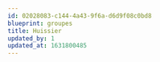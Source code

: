 ```yaml
---
id: 02028083-c144-4a43-9f6a-d6d9f08c0bd8
blueprint: groupes
title: Huissier
updated_by: 1
updated_at: 1631800485
---
```

